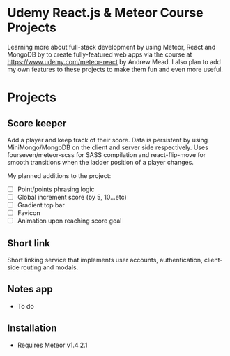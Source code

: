 # Udemy React.js & Meteor Course Projects
Learning more about full-stack development by using Meteor, React and MongoDB by to create fully-featured web apps via the course at https://www.udemy.com/meteor-react by Andrew Mead.  I also plan to add my own features to these projects to make them fun and even more useful.   

# Projects
## Score keeper
Add a player and keep track of their score.  Data is persistent by using MiniMongo/MongoDB on the client and server side respectively.  Uses fourseven/meteor-scss for SASS compilation and react-flip-move for smooth transitions when the ladder position of a player changes.

My planned additions to the project:
- [ ] Point/points phrasing logic
- [ ] Global increment score (by 5, 10...etc)
- [ ] Gradient top bar
- [ ] Favicon
- [ ] Animation upon reaching score goal

## Short link
Short linking service that implements user accounts, authentication, client-side routing and modals.  

## Notes app
- To do

## Installation
- Requires Meteor v1.4.2.1
